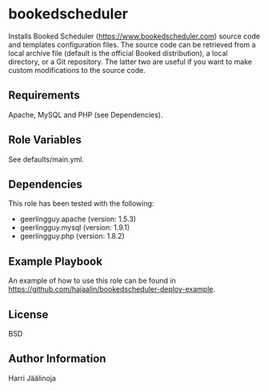 bookedscheduler
=========

Installs Booked Scheduler (https://www.bookedscheduler.com) source code and templates configuration files. The source code can be retrieved from a local archive file (default is the official Booked distribution), a local directory, or a Git repository. The latter two are useful if you want to make custom modifications to the source code.

Requirements
------------

Apache, MySQL and PHP (see Dependencies).

Role Variables
--------------

See defaults/main.yml.

Dependencies
------------
This role has been tested with the following:
- geerlingguy.apache (version: 1.5.3)
- geerlingguy.mysql (version: 1.9.1)
- geerlingguy.php (version: 1.8.2)



Example Playbook
----------------

An example of how to use this role can be found in https://github.com/hajaalin/bookedscheduler-deploy-example.

License
-------

BSD

Author Information
------------------

Harri Jäälinoja
